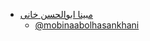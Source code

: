 

+ [مبینا ابوالحسن خانی](http://mobinaAbolhasankhani.github.io/resume )  
  - [@mobinaabolhasankhani](https://github.com/MobinaAbolhasankhani)
